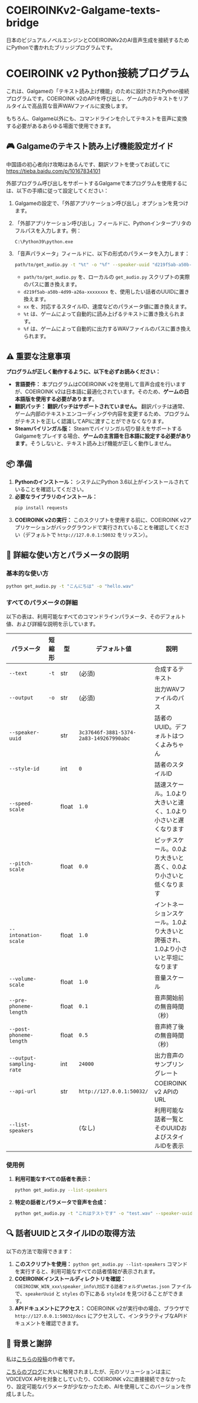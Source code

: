 # COEIROINKv2-Galgame-texts-bridge
日本のビジュアルノベルエンジンとCOEIROINKv2のAI音声生成を接続するためにPythonで書かれたブリッジプログラムです。

# COEIROINK v2 Python接続プログラム

これは、Galgameの「テキスト読み上げ機能」のために設計されたPython接続プログラムです。COEIROINK v2のAPIを呼び出し、ゲーム内のテキストをリアルタイムで高品質な音声WAVファイルに変換します。

もちろん、Galgame以外にも、コマンドラインを介してテキストを音声に変換する必要があるあらゆる場面で使用できます。

## 🎮 Galgameのテキスト読み上げ機能設定ガイド

中国語の初心者向け攻略はあるんです、翻訳ソフトを使ってお試してに
https://tieba.baidu.com/p/10167834101

外部プログラム呼び出しをサポートするGalgameで本プログラムを使用するには、以下の手順に従って設定してください：

1. Galgameの設定で、「外部アプリケーション呼び出し」オプションを見つけます。
2. 「外部アプリケーション呼び出し」フィールドに、Pythonインタープリタのフルパスを入力します。例：
    ```
    C:\Python39\python.exe
    ```
3. 「音声パラメータ」フィールドに、以下の形式のパラメータを入力します：

    ```bash
    path/to/get_audio.py -t "%t" -o "%f" --speaker-uuid "d219f5ab-a50b-4d99-a26a-xxxxxxxx" --style-id xx --speed-scale xx
    ```

    * `path/to/get_audio.py` を、ローカルの `get_audio.py` スクリプトの実際のパスに置き換えます。
    * `d219f5ab-a50b-4d99-a26a-xxxxxxxx` を、使用したい話者のUUIDに置き換えます。
    * `xx` を、対応するスタイルID、速度などのパラメータ値に置き換えます。
    * `%t` は、ゲームによって自動的に読み上げるテキストに置き換えられます。
    * `%f` は、ゲームによって自動的に出力するWAVファイルのパスに置き換えられます。

## ⚠️ 重要な注意事項

**プログラムが正しく動作するように、以下を必ずお読みください：**

* **言語要件：** 本プログラムはCOEIROINK v2を使用して音声合成を行いますが、COEIROINK v2は日本語に最適化されています。そのため、**ゲームの日本語版を使用する必要があります**。
* **翻訳パッチ：** **翻訳パッチはサポートされていません。** 翻訳パッチは通常、ゲーム内部のテキストエンコーディングや内容を変更するため、プログラムがテキストを正しく認識してAPIに渡すことができなくなります。
* **Steamバイリンガル版：** Steamでバイリンガル切り替えをサポートするGalgameをプレイする場合、**ゲームの主言語を日本語に設定する必要があります**。そうしないと、テキスト読み上げ機能が正しく動作しません。

## 📦 準備

1. **Pythonのインストール：** システムにPython 3.6以上がインストールされていることを確認してください。
2. **必要なライブラリのインストール：**
    ```bash
    pip install requests
    ```
3. **COEIROINK v2の実行：** このスクリプトを使用する前に、COEIROINK v2アプリケーションがバックグラウンドで実行されていることを確認してください（デフォルトで `http://127.0.0.1:50032` をリッスン）。

## 📖 詳細な使い方とパラメータの説明

### 基本的な使い方

```bash
python get_audio.py -t "こんにちは" -o "hello.wav"
```

### すべてのパラメータの詳細

以下の表は、利用可能なすべてのコマンドラインパラメータ、そのデフォルト値、および詳細な説明を示しています。

| パラメータ | 短縮形 | 型 | デフォルト値 | 説明 |
|---|---|---|---|---|
| `--text` | `-t` | str | (必須) | 合成するテキスト |
| `--output` | `-o` | str | (必須) | 出力WAVファイルのパス |
| `--speaker-uuid` | | str | `3c37646f-3881-5374-2a83-149267990abc` | 話者のUUID。デフォルトはつくよみちゃん |
| `--style-id` | | int | `0` | 話者のスタイルID |
| `--speed-scale` | | float | `1.0` | 話速スケール。1.0より大きいと速く、1.0より小さいと遅くなります |
| `--pitch-scale` | | float | `0.0` | ピッチスケール。0.0より大きいと高く、0.0より小さいと低くなります |
| `--intonation-scale` | | float | `1.0` | イントネーションスケール。1.0より大きいと誇張され、1.0より小さいと平坦になります |
| `--volume-scale` | | float | `1.0` | 音量スケール |
| `--pre-phoneme-length` | | float | `0.1` | 音声開始前の無音時間（秒） |
| `--post-phoneme-length` | | float | `0.5` | 音声終了後の無音時間（秒） |
| `--output-sampling-rate` | | int | `24000` | 出力音声のサンプリングレート |
| `--api-url` | | str | `http://127.0.0.1:50032/` | COEIROINK v2 APIのURL |
| `--list-speakers` | | | (なし) | 利用可能な話者一覧とそのUUIDおよびスタイルIDを表示 |

### 使用例

1. **利用可能なすべての話者を表示：**
    ```bash
    python get_audio.py --list-speakers
    ```

2. **特定の話者とパラメータで音声を合成：**
    ```bash
    python get_audio.py -t "これはテストです" -o "test.wav" --speaker-uuid "xxxxxxxx-xxxx-xxxx-xxxx-xxxxxxxxxxxx" --style-id 2 --speed-scale 1.2 --pitch-scale 0.1
    ```

## 🔍 話者UUIDとスタイルIDの取得方法

以下の方法で取得できます：

1. **このスクリプトを使用：** `python get_audio.py --list-speakers` コマンドを実行すると、利用可能なすべての話者情報が表示されます。
2. **COEIROINKインストールディレクトリを確認：** `COEIROINK_WIN_xxx\speaker_info\対応する話者フォルダ\metas.json` ファイルで、`speakerUuid` と `styles` の下にある `styleId` を見つけることができます。
3. **APIドキュメントにアクセス：** COEIROINK v2が実行中の場合、ブラウザで `http://127.0.0.1:50032/docs` にアクセスして、インタラクティブなAPIドキュメントを確認できます。

## 📝 背景と謝辞

私は[こちらの投稿](https://tieba.baidu.com/p/8436241968?pid=147727092459#147727092459)の作者です。

[こちらのブログ](https://blog.csdn.net/Sunlightqwq/article/details/141789130)に大いに触発されましたが、元のソリューションは主にVOICEVOX APIを対象としていたり、COEIROINK v2に直接接続できなかったり、設定可能なパラメータが少なかったため、AIを使用してこのバージョンを作成しました。
